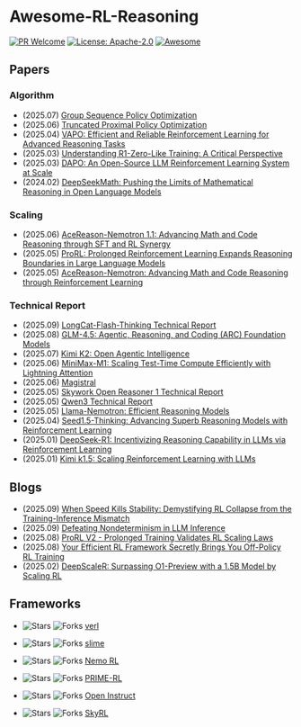 # Awesome-RL-Reasoning

[![PR Welcome](https://img.shields.io/badge/PRs-welcome-brightgreen)](https://github.com/bruno686/Awesome-RL-based-LLM-Reasoning/pulls)
[![License: Apache-2.0](https://img.shields.io/badge/License-Apache%202.0-blue.svg)](LICENSE)
[![Awesome](https://awesome.re/badge.svg)](https://awesome.re)

## Papers

### Algorithm

- (2025.07) [Group Sequence Policy Optimization](https://arxiv.org/abs/2507.18071)
- (2025.06) [Truncated Proximal Policy Optimization](https://arxiv.org/abs/2506.15050)
- (2025.04) [VAPO: Efficient and Reliable Reinforcement Learning for Advanced Reasoning Tasks](https://arxiv.org/abs/2504.05118)
- (2025.03) [Understanding R1-Zero-Like Training: A Critical Perspective](https://arxiv.org/abs/2503.20783)
- (2025.03) [DAPO: An Open-Source LLM Reinforcement Learning System at Scale](https://arxiv.org/abs/2503.14476)
- (2024.02) [DeepSeekMath: Pushing the Limits of Mathematical Reasoning in Open Language Models](https://arxiv.org/abs/2402.03300)

### Scaling

- (2025.06) [AceReason-Nemotron 1.1: Advancing Math and Code Reasoning through SFT and RL Synergy](https://arxiv.org/abs/2506.13284)
- (2025.05) [ProRL: Prolonged Reinforcement Learning Expands Reasoning Boundaries in Large Language Models](https://arxiv.org/abs/2505.24864)
- (2025.05) [AceReason-Nemotron: Advancing Math and Code Reasoning through Reinforcement Learning](https://arxiv.org/abs/2505.16400)

### Technical Report

- (2025.09) [LongCat-Flash-Thinking Technical Report](https://arxiv.org/abs/2509.18883)
- (2025.08) [GLM-4.5: Agentic, Reasoning, and Coding (ARC) Foundation Models](https://arxiv.org/abs/2508.06471)
- (2025.07) [Kimi K2: Open Agentic Intelligence](https://arxiv.org/abs/2507.20534)
- (2025.06) [MiniMax-M1: Scaling Test-Time Compute Efficiently with Lightning Attention](https://arxiv.org/abs/2506.13585)
- (2025.06) [Magistral](https://arxiv.org/abs/2506.10910)
- (2025.05) [Skywork Open Reasoner 1 Technical Report](https://arxiv.org/abs/2505.22312)
- (2025.05) [Qwen3 Technical Report](https://arxiv.org/abs/2505.09388)
- (2025.05) [Llama-Nemotron: Efficient Reasoning Models](https://arxiv.org/abs/2505.00949)
- (2025.04) [Seed1.5-Thinking: Advancing Superb Reasoning Models with Reinforcement Learning](https://arxiv.org/abs/2504.13914)
- (2025.01) [DeepSeek-R1: Incentivizing Reasoning Capability in LLMs via Reinforcement Learning](https://arxiv.org/abs/2501.12948)
- (2025.01) [Kimi k1.5: Scaling Reinforcement Learning with LLMs](https://arxiv.org/abs/2501.12599)

## Blogs

- (2025.09) [When Speed Kills Stability: Demystifying RL Collapse from the Training-Inference Mismatch](https://yingru.notion.site/When-Speed-Kills-Stability-Demystifying-RL-Collapse-from-the-Training-Inference-Mismatch-271211a558b7808d8b12d403fd15edda)
- (2025.09) [Defeating Nondeterminism in LLM Inference](https://thinkingmachines.ai/blog/defeating-nondeterminism-in-llm-inference)
- (2025.08) [ProRL V2 - Prolonged Training Validates RL Scaling Laws](https://hijkzzz.notion.site/prorl-v2)
- (2025.08) [Your Efficient RL Framework Secretly Brings You Off-Policy RL Training](https://fengyao.notion.site/off-policy-rl#279721e3f6c48092bbe2fcfe0e9c6b33)
- (2025.02) [DeepScaleR: Surpassing O1-Preview with a 1.5B Model by Scaling RL](https://pretty-radio-b75.notion.site/DeepScaleR-Surpassing-O1-Preview-with-a-1-5B-Model-by-Scaling-RL-19681902c1468005bed8ca303013a4e2)

## Frameworks

- ![Stars](https://img.shields.io/github/stars/volcengine/verl?style=social)
  ![Forks](https://img.shields.io/github/forks/volcengine/verl?style=social)
  [verl](https://github.com/volcengine/verl)

- ![Stars](https://img.shields.io/github/stars/THUDM/slime?style=social)
  ![Forks](https://img.shields.io/github/forks/THUDM/slime?style=social)
  [slime](https://github.com/THUDM/slime)

- ![Stars](https://img.shields.io/github/stars/NVIDIA-NeMo/RL?style=social)
  ![Forks](https://img.shields.io/github/forks/NVIDIA-NeMo/RL?style=social)
  [Nemo RL](https://github.com/NVIDIA-NeMo/RL)

- ![Stars](https://img.shields.io/github/stars/PrimeIntellect-ai/prime-rl?style=social)
  ![Forks](https://img.shields.io/github/forks/PrimeIntellect-ai/prime-rl?style=social)
  [PRIME-RL](https://github.com/PrimeIntellect-ai/prime-rl)

- ![Stars](https://img.shields.io/github/stars/allenai/open-instruct?style=social)
  ![Forks](https://img.shields.io/github/forks/allenai/open-instruct?style=social)
  [Open Instruct](https://github.com/allenai/open-instruct)

- ![Stars](https://img.shields.io/github/stars/NovaSky-AI/SkyRL?style=social)
  ![Forks](https://img.shields.io/github/forks/NovaSky-AI/SkyRL?style=social)
  [SkyRL](https://github.com/NovaSky-AI/SkyRL)
